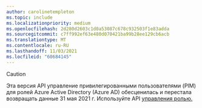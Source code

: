 ```yaml
---
author: carolinetempleton
ms.topic: include
ms.localizationpriority: medium
ms.openlocfilehash: 2d280d2603c1d0a53087c678c932503f1e83adda
ms.sourcegitcommit: c7ff992ef63e480d070421ba99b28ee129cb6acb
ms.translationtype: MT
ms.contentlocale: ru-RU
ms.lasthandoff: 11/03/2021
ms.locfileid: "60684145"
---
```

<!-- markdownlint-disable MD041-->

>[!CAUTION]
>Эта версия API управление привилегированными пользователями (PIM) для ролей Azure Active Directory (Azure AD) обесценилась и перестала возвращать данные 31 мая 2021 г. Используйте API [управления ролью.](/graph/api/resources/rolemanagement?view=graph-rest-beta&preserve-view=true)
